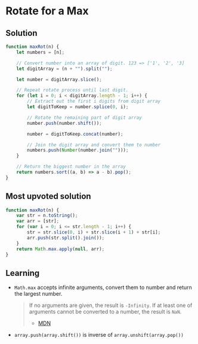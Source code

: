 # Rotate for a Max

## Solution

```javascript
function maxRot(n) {
    let numbers = [n];

    // Convert number into an array of digit. 123 => ['1', '2', '3]
    let digitArray = (n + "").split("");

    let number = digitArray.slice();

    // Repeat rotate process until last digit.
    for (let i = 0; i < digitArray.length - 1; i++) {
        // Extract out the first i digits from digit array
        let digitToKeep = number.splice(0, i);

        // Rotate the remaining part of digit array
        number.push(number.shift());

        number = digitToKeep.concat(number);

        // Join the digit array and convert them to number
        numbers.push(Number(number.join("")));
    }

    // Return the biggest number in the array
    return numbers.sort((a, b) => a - b).pop();
}
```

## Most upvoted solution

```javascript
function maxRot(n) {
    var str = n.toString();
    var arr = [str];
    for (var i = 0; i <= str.length - 1; i++) {
        str = str.slice(0, i) + str.slice(i + 1) + str[i];
        arr.push(str.split().join());
    }
    return Math.max.apply(null, arr);
}
```

## Learning

* `Math.max` accepts infinite arguments, convert them to number and return the largest number.
  > If no arguments are given, the result is `-Infinity`.
  > If at least one of arguments cannot be converted to a number, the result is `NaN`.
  >
  > * [MDN](https://developer.mozilla.org/en-US/docs/Web/JavaScript/Reference/Global_Objects/Math/max)
* `array.push(array.shift())` is inverse of `array.unshift(array.pop())`

